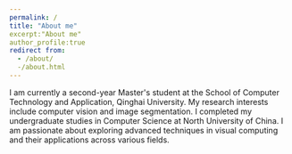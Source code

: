 ```yaml
---
permalink: /
title: "About me"
excerpt:"About me"
author_profile:true
redirect from:
  - /about/
  -/about.html
---
```


I am currently a second-year Master's student at the School of Computer Technology and Application, Qinghai University. My research interests include computer vision and image segmentation. I completed my undergraduate studies in Computer Science at North University of China. I am passionate about exploring advanced techniques in visual computing and their applications across various fields.

